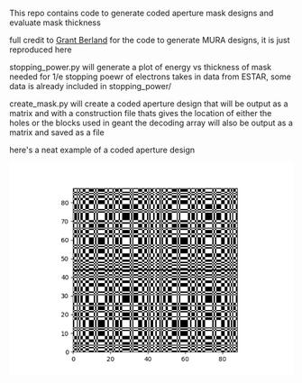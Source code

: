 This repo contains code to generate coded aperture mask designs and evaluate mask thickness

full credit to [Grant Berland](https://github.com/GrantBerland) for the code to generate MURA designs, it is just reproduced here 

stopping_power.py will generate a plot of energy vs thickness of mask needed for 1/e stopping poewr of electrons
takes in data from ESTAR, some data is already included in stopping_power/

create_mask.py will create a coded aperture design that will be output as a matrix and with a construction file
thats gives the location of either the holes or the blocks used in geant
the decoding array will also be output as a matrix and saved as a file 

here's a neat example of a coded aperture design

![67MURA](/MURA_designs/67mosaicMURA_fromfile.png)